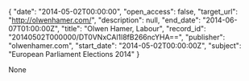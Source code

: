 {
  "date": "2014-05-02T00:00:00", 
  "open_access": false, 
  "target_url": "http://olwenhamer.com/", 
  "description": null, 
  "end_date": "2014-06-07T01:00:00Z", 
  "title": "Olwen Hamer, Labour", 
  "record_id": "20140502T000000/DT0VNxCAl1l8fB266ncYHA==", 
  "publisher": "olwenhamer.com", 
  "start_date": "2014-05-02T00:00:00Z", 
  "subject": "European Parliament Elections 2014"
}

None